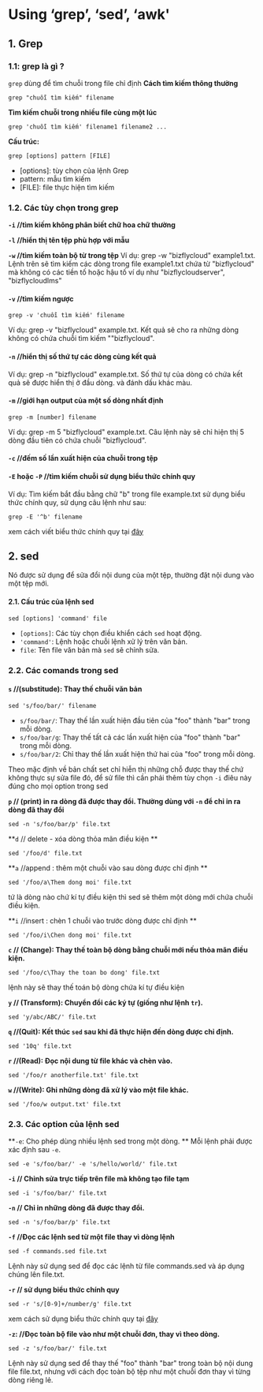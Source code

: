 # Using ‘grep’, ‘sed’, ‘awk'

## 1. Grep

### 1.1: grep là gì ?

`grep` dùng để tìm chuỗi trong file chỉ định 
**Cách tìm kiếm thông thường**
```
grep "chuỗi tìm kiếm" filename
```
**Tìm kiếm chuỗi trong nhiều file cùng một lúc**
```
grep 'chuỗi tìm kiếm' filename1 filename2 ...
```
**Cấu trúc:**
```
grep [options] pattern [FILE]
```
- [options]: tùy chọn của lệnh Grep
- pattern: mẫu tìm kiếm
- [FILE]: file thực hiện tìm kiếm

### 1.2. Các tùy chọn trong grep
**`-i` //tìm kiếm không phân biết chữ hoa chữ thường**

**`-l` //hiển thị tên tệp phù hợp với mẫu**

**`-w` //tìm kiếm toàn bộ từ trong tệp**
Ví dụ: grep -w "bizflycloud" example1.txt. Lệnh trên sẽ tìm kiếm các dòng trong file example1.txt chứa từ "bizflycloud" mà không có các tiền tố hoặc hậu tố ví dụ như "bizflycloudserver", "bizflycloudlms"

#### `-v`	//tìm kiếm ngược 

```
grep -v 'chuỗi tìm kiếm' filename
```

Ví dụ: grep -v "bizflycloud" example.txt. Kết quả sẽ cho ra những dòng không có chứa chuỗi tìm kiếm ""bizflycloud".

#### `-n`	//hiển thị số thứ tự các dòng cùng kết quả 

Ví dụ: grep -n "bizflycloud" example.txt. Số thứ tự của dòng có chứa kết quả sẽ được hiển thị ở đầu dòng. và đánh dấu khác màu.

#### `-m` 	//giới hạn output của một số dòng nhất định 

```
grep -m [number] filename
```

Ví dụ: grep -m 5 "bizflycloud" example.txt. Câu lệnh này sẽ chỉ hiện thị 5 dòng đầu tiên có chứa chuỗi "bizflycloud".

#### `-c` 	//đếm số lần xuất hiện của chuỗi trong tệp

#### `-E` hoặc `-P`	//tìm kiếm chuỗi sử dụng biểu thức chính quy 

Ví dụ: Tìm kiếm bắt đầu bằng chữ "b" trong file example.txt sử dụng biểu thức chính quy, sử dụng câu lệnh như sau:

```
grep -E '^b' filename
```

xem cách viết biểu thức chính quy tại [đây](https://xuanthulab.net/bieu-thuc-chinh-quy-regexp.html)

## 2. sed
Nó được sử dụng để sửa đổi nội dung của một tệp, thường đặt nội dung vào một tệp mới.

#### 2.1. Cấu trúc của lệnh sed

```
sed [options] 'command' file
```

- `[options]`: Các tùy chọn điều khiển cách `sed` hoạt động.
- `'command'`: Lệnh hoặc chuỗi lệnh xử lý trên văn bản.
- `file`: Tên file văn bản mà `sed` sẽ chỉnh sửa.

### 2.2. Các comands trong sed

#### `s`	//(substitude): Thay thế chuỗi văn bản 

```
sed 's/foo/bar/' filename
```

- `s/foo/bar/`: Thay thế lần xuất hiện đầu tiên của "foo" thành "bar" trong mỗi dòng.
- `s/foo/bar/g`: Thay thế tất cả các lần xuất hiện của "foo" thành "bar" trong mỗi dòng.
- `s/foo/bar/2`: Chỉ thay thế lần xuất hiện thứ hai của "foo" trong mỗi dòng.


Theo mặc định về bản chất set chỉ hiễn thị những chỗ được thay thế chứ không thực sự sửa file đó, để sử file thì cần phải thêm tùy chọn `-i` điêu này đúng cho mọi option trong sed 



**`p`	// (print) in ra dòng đã được thay đổi. Thường dùng với `-n` để chỉ in ra dòng đã thay đổi**

```
sed -n 's/foo/bar/p' file.txt
```

**`d` 	// delete - xóa dòng thỏa mãn điều kiện **

```
sed '/foo/d' file.txt
```

**`a`	//append : thêm một chuỗi vào sau dòng được chỉ định **

```
sed '/foo/a\Them dong moi' file.txt
```

tứ là dòng nào chứ kí tự điều kiện thì sed sẽ thêm một dòng mới chứa chuỗi điều kiện.

**`i` 	//insert : chèn 1 chuỗi vào trước dòng được chỉ định **
```
sed '/foo/i\Chen dong moi' file.txt
```

**`c`	// (Change): Thay thế toàn bộ dòng bằng chuỗi mới nếu thỏa mãn điều kiện.**

```
sed '/foo/c\Thay the toan bo dong' file.txt
```

lệnh này sẽ thay thế toán bộ dòng chứa kí tự điều kiện 

****`y`**	// (Transform): Chuyển đổi các ký tự (giống như lệnh `tr`).**
```
sed 'y/abc/ABC/' file.txt
```

****`q`** 	//(Quit): Kết thúc `sed` sau khi đã thực hiện đến dòng được chỉ định.**

```
sed '10q' file.txt
```

****`r`** 	//(Read): Đọc nội dung từ file khác và chèn vào.**

```
sed '/foo/r anotherfile.txt' file.txt
```

****`w`** 	//(Write): Ghi những dòng đã xử lý vào một file khác.**

```
sed '/foo/w output.txt' file.txt
```
### 2.3. Các option của lệnh sed

**`-e`: Cho phép dùng nhiều lệnh sed trong một dòng. **
Mỗi lệnh phải được xác định sau `-e`.
```
sed -e 's/foo/bar/' -e 's/hello/world/' file.txt
```

**`-i` // Chỉnh sửa trực tiếp trên file mà không tạo file tạm**
```
sed -i 's/foo/bar/' file.txt
```

**`-n` // Chỉ in những dòng đã được thay đổi.**
```
sed -n 's/foo/bar/p' file.txt
```
**`-f` //Đọc các lệnh sed từ một file thay vì dòng lệnh**
```
sed -f commands.sed file.txt
```
Lệnh này sử dụng sed để đọc các lệnh từ file commands.sed và áp dụng chúng lên file.txt.

**`-r` // sử dụng biểu thức chính quy**
```
sed -r 's/[0-9]+/number/g' file.txt
```
xem cách sử dụng biểu thức chính quy tại [đây](https://topdev.vn/blog/regex-la-gi/?utm_source=google&utm_medium=cpc&utm_campaign=pmax-branding&utm_content=performance&gad_source=1&gclid=Cj0KCQjwvpy5BhDTARIsAHSilykWMYAzsZhPNbfEMCMuPSJqbAX-eWOCEkCe3oL7Io-iqIuEEddkM8QaAmtSEALw_wcB)

**`-z`: //Đọc toàn bộ file vào như một chuỗi đơn, thay vì theo dòng.**
```
sed -z 's/foo/bar/' file.txt
```
Lệnh này sử dụng sed để thay thế "foo" thành "bar" trong toàn bộ nội dung file file.txt, nhưng với cách đọc toàn bộ tệp như một chuỗi đơn thay vì từng dòng riêng lẻ.





